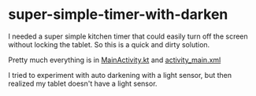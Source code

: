 # super-simple-timer-with-darken

I needed a super simple kitchen timer that could easily turn off the screen without locking the tablet. So this is a quick and dirty solution.

Pretty much everything is in [MainActivity.kt](https://github.com/jQwotos/super-simple-timer-with-darken/blob/main/app/src/main/java/com/jqwotos/lighttimer/MainActivity.kt) and [activity_main.xml](https://github.com/jQwotos/super-simple-timer-with-darken/blob/main/app/src/main/res/layout/activity_main.xml)

I tried to experiment with auto darkening with a light sensor, but then realized my tablet doesn't have a light sensor.

